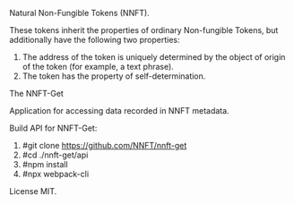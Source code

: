   Natural Non-Fungible Tokens (NNFT).

These tokens inherit the properties of ordinary Non-fungible Tokens, but additionally have the following two properties:

1. The address of the token is uniquely determined by the object of origin of the token (for example, a text phrase).
2. The token has the property of self-determination.


  The  NNFT-Get

Application for accessing data recorded in NNFT metadata.

  Build API for NNFT-Get:

1. #git clone https://github.com/NNFT/nnft-get
2. #cd ./nnft-get/api
3. #npm install
4. #npx webpack-cli


 License MIT.
